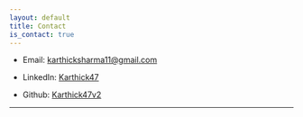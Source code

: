```yaml
---
layout: default
title: Contact
is_contact: true
---
```


- Email: [karthicksharma11@gmail.com](mailto:karthicksharma11@gmail.com)

- LinkedIn: [Karthick47](https://www.linkedin.com/in/karthick47/)

- Github: [Karthick47v2](https://github.com/Karthick47v2)

---
